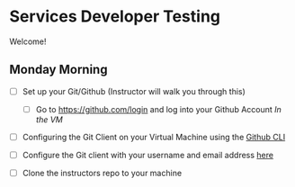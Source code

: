 # Services Developer Testing

Welcome! 

## Monday Morning

- [ ] Set up your Git/Github (Instructor will walk you through this)
    - [ ] Go to https://github.com/login and log into your Github Account *In the VM*

- [ ] Configuring the Git Client on your Virtual Machine using the [Github CLI](https://cli.github.com/)

- [ ] Configure the Git client with your username and email address [here](./.git/config)

- [ ] Clone the instructors repo to your machine


